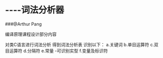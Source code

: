 # ----词法分析器
###@Arthur Pang

编译原理课程设计部分内容

对类C语言进行词法分析 得到词法分析表
识别以下：
a.关键词
b.单目运算符
c.双目运算符
d.分隔符
e.常量 -可识别实型
f.变量及标识符
